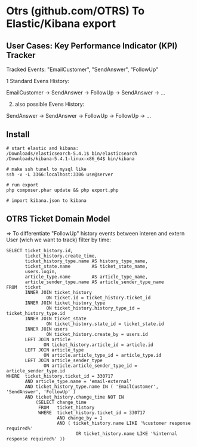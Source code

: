 
# Otrs (github.com/OTRS) To Elastic/Kibana export

## User Cases: Key Performance Indicator (KPI) Tracker 

Tracked Events: "EmailCustomer", "SendAnswer", "FollowUp"

1 Standard Evens History: 

EmailCustomer -> SendAnswer -> FollowUp -> SendAnswer -> ...

2. also possible Evens History: 

SendAnswer -> SendAnswer -> FollowUp -> FollowUp -> ...

## Install
 
```
# start elastic and kibana:
/Downloads/elasticsearch-5.4.1$ bin/elasticsearch
/Downloads/kibana-5.4.1-linux-x86_64$ bin/kibana

# make ssh tunel to mysql like
ssh -v -L 3366:localhost:3306 use@server

# run export 
php composer.phar update && php export.php

# import kibana.json to kibana
```

## OTRS Ticket Domain Model



=> To differentiate "FollowUp" history events between interen and extern User (wich we want to track) filter by time: 

```
SELECT ticket_history.id,
       ticket_history.create_time,
       ticket_history_type.name AS history_type_name,
       ticket_state.name        AS ticket_state_name,
       users.login,
       article_type.name        AS article_type_name,
       article_sender_type.name AS article_sender_type_name
FROM   ticket
       INNER JOIN ticket_history
               ON ticket.id = ticket_history.ticket_id
       INNER JOIN ticket_history_type
               ON ticket_history.history_type_id = ticket_history_type.id
       INNER JOIN ticket_state
               ON ticket_history.state_id = ticket_state.id
       INNER JOIN users
               ON ticket_history.create_by = users.id
       LEFT JOIN article
              ON ticket_history.article_id = article.id
       LEFT JOIN article_type
              ON article.article_type_id = article_type.id
       LEFT JOIN article_sender_type
              ON article.article_sender_type_id = article_sender_type.id
WHERE  ticket_history.ticket_id = 330717
       AND article_type.name = 'email-external'
       AND ticket_history_type.name IN ( 'EmailCustomer', 'SendAnswer', 'FollowUp' )
       AND ticket_history.change_time NOT IN
           (SELECT change_time
            FROM   ticket_history
            WHERE  ticket_history.ticket_id = 330717
                   AND change_by = 1
                   AND ( ticket_history.name LIKE '%customer response required%'
                          OR ticket_history.name LIKE '%internal response required%' ))
```

